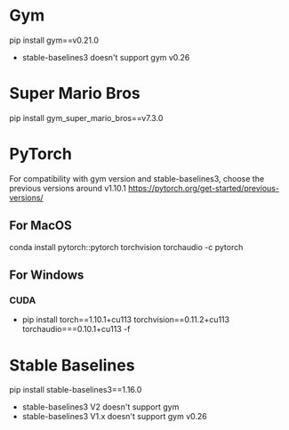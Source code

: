 # Gym
pip install gym==v0.21.0
- stable-baselines3 doesn't support gym v0.26

# Super Mario Bros
pip install gym_super_mario_bros==v7.3.0

# PyTorch
For compatibility with gym version and stable-baselines3, choose the previous versions around v1.10.1
https://pytorch.org/get-started/previous-versions/

## For MacOS
conda install pytorch::pytorch torchvision torchaudio -c pytorch

## For Windows
### CUDA
- pip install torch==1.10.1+cu113 torchvision==0.11.2+cu113 torchaudio===0.10.1+cu113 -f

# Stable Baselines
pip install stable-baselines3==1.16.0

- stable-baselines3 V2 doesn't support gym 
- stable-baselines3 V1.x doesn't support gym v0.26